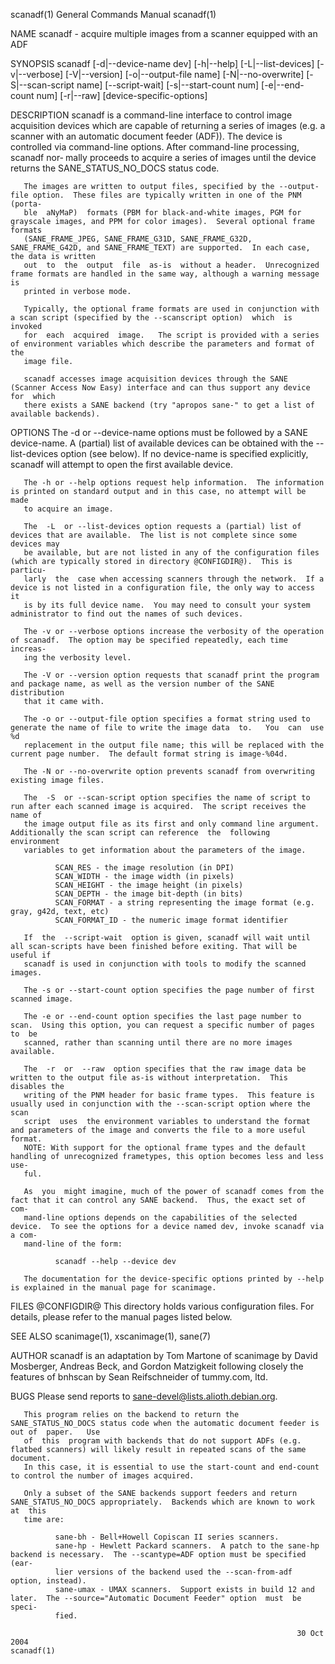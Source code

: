 scanadf(1)                                                    General Commands Manual                                                   scanadf(1)

NAME
       scanadf - acquire multiple images from a scanner equipped with an ADF

SYNOPSIS
       scanadf  [-d|--device-name  dev]  [-h|--help] [-L|--list-devices] [-v|--verbose] [-V|--version] [-o|--output-file name] [-N|--no-overwrite]
       [-S|--scan-script name] [--script-wait] [-s|--start-count num] [-e|--end-count num] [-r|--raw] [device-specific-options]

DESCRIPTION
       scanadf is a command-line interface to control image acquisition devices which are capable of returning a series of images (e.g. a  scanner
       with  an automatic document feeder (ADF)).  The device is controlled via command-line options.  After command-line processing, scanadf nor‐
       mally proceeds to acquire a series of images until the device returns the SANE_STATUS_NO_DOCS status code.

       The images are written to output files, specified by the --output-file option.  These files are typically written in one of the PNM (porta‐
       ble  aNyMaP)  formats (PBM for black-and-white images, PGM for grayscale images, and PPM for color images).  Several optional frame formats
       (SANE_FRAME_JPEG, SANE_FRAME_G31D, SANE_FRAME_G32D, SANE_FRAME_G42D, and SANE_FRAME_TEXT) are supported.  In each case, the data is written
       out  to  the  output  file  as-is  without a header.  Unrecognized frame formats are handled in the same way, although a warning message is
       printed in verbose mode.

       Typically, the optional frame formats are used in conjunction with a scan script (specified by the --scanscript option)  which  is  invoked
       for  each  acquired  image.   The script is provided with a series of environment variables which describe the parameters and format of the
       image file.

       scanadf accesses image acquisition devices through the SANE (Scanner Access Now Easy) interface and can thus support any device  for  which
       there exists a SANE backend (try "apropos sane-" to get a list of available backends).

OPTIONS
       The  -d  or  --device-name  options must be followed by a SANE device-name.  A (partial) list of available devices can be obtained with the
       --list-devices option (see below).  If no device-name is specified explicitly, scanadf will attempt to open the first available device.

       The -h or --help options request help information.  The information is printed on standard output and in this case, no attempt will be made
       to acquire an image.

       The  -L  or --list-devices option requests a (partial) list of devices that are available.  The list is not complete since some devices may
       be available, but are not listed in any of the configuration files (which are typically stored in directory @CONFIGDIR@).  This is particu‐
       larly  the  case when accessing scanners through the network.  If a device is not listed in a configuration file, the only way to access it
       is by its full device name.  You may need to consult your system administrator to find out the names of such devices.

       The -v or --verbose options increase the verbosity of the operation of scanadf.  The option may be specified repeatedly, each time increas‐
       ing the verbosity level.

       The -V or --version option requests that scanadf print the program and package name, as well as the version number of the SANE distribution
       that it came with.

       The -o or --output-file option specifies a format string used to generate the name of file to write the image data  to.   You  can  use  %d
       replacement in the output file name; this will be replaced with the current page number.  The default format string is image-%04d.

       The -N or --no-overwrite option prevents scanadf from overwriting existing image files.

       The  -S  or --scan-script option specifies the name of script to run after each scanned image is acquired.  The script receives the name of
       the image output file as its first and only command line argument.  Additionally the scan script can reference  the  following  environment
       variables to get information about the parameters of the image.

              SCAN_RES - the image resolution (in DPI)
              SCAN_WIDTH - the image width (in pixels)
              SCAN_HEIGHT - the image height (in pixels)
              SCAN_DEPTH - the image bit-depth (in bits)
              SCAN_FORMAT - a string representing the image format (e.g. gray, g42d, text, etc)
              SCAN_FORMAT_ID - the numeric image format identifier

       If  the  --script-wait  option is given, scanadf will wait until all scan-scripts have been finished before exiting. That will be useful if
       scanadf is used in conjunction with tools to modify the scanned images.

       The -s or --start-count option specifies the page number of first scanned image.

       The -e or --end-count option specifies the last page number to scan.  Using this option, you can request a specific number of pages  to  be
       scanned, rather than scanning until there are no more images available.

       The  -r  or  --raw  option specifies that the raw image data be written to the output file as-is without interpretation.  This disables the
       writing of the PNM header for basic frame types.  This feature is usually used in conjunction with the --scan-script option where the  scan
       script  uses  the environment variables to understand the format and parameters of the image and converts the file to a more useful format.
       NOTE: With support for the optional frame types and the default handling of unrecognized frametypes, this option becomes less and less use‐
       ful.

       As  you  might imagine, much of the power of scanadf comes from the fact that it can control any SANE backend.  Thus, the exact set of com‐
       mand-line options depends on the capabilities of the selected device.  To see the options for a device named dev, invoke scanadf via a com‐
       mand-line of the form:

              scanadf --help --device dev

       The documentation for the device-specific options printed by --help is explained in the manual page for scanimage.

FILES
       @CONFIGDIR@
              This directory holds various configuration files.  For details, please refer to the manual pages listed below.

SEE ALSO
       scanimage(1), xscanimage(1), sane(7)

AUTHOR
       scanadf is an adaptation by Tom Martone of scanimage by David Mosberger, Andreas Beck, and Gordon Matzigkeit following closely the features
       of bnhscan by Sean Reifschneider of tummy.com, ltd.

BUGS
       Please send reports to sane-devel@lists.alioth.debian.org.

       This program relies on the backend to return the SANE_STATUS_NO_DOCS status code when the automatic document feeder is out of  paper.   Use
       of  this  program with backends that do not support ADFs (e.g. flatbed scanners) will likely result in repeated scans of the same document.
       In this case, it is essential to use the start-count and end-count to control the number of images acquired.

       Only a subset of the SANE backends support feeders and return SANE_STATUS_NO_DOCS appropriately.  Backends which are known to work at  this
       time are:

              sane-bh - Bell+Howell Copiscan II series scanners.
              sane-hp - Hewlett Packard scanners.  A patch to the sane-hp backend is necessary.  The --scantype=ADF option must be specified (ear‐
              lier versions of the backend used the --scan-from-adf option, instead).
              sane-umax - UMAX scanners.  Support exists in build 12 and later.  The --source="Automatic Document Feeder" option  must  be  speci‐
              fied.

                                                                    30 Oct 2004                                                         scanadf(1)
